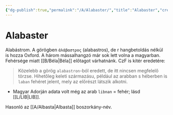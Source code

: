 ```yaml
---
{"dg-publish":true,"permalink":"/A/Alabaster/","title":"Alabaster","created":"2023-10-05T03:49","updated":"2024-04-05T19:00"}
---
```



# Alabaster

Alabástrom. A görögben `ἀλάβαστρος` (alabastros), de r hangbetoldás nélkül is hozza Oxford. A három mássalhangzó már sok lett volna a magyarban. Fehérsége miatt [[B/Béla\|Béla]] előtagot várhatnánk. CzF is kitér eredetére:  
> Közelebb a görög `alabastron`-ból eredett, de itt nincsen megfelelő törzse. Hihetőleg keleti származásu, például az arabban s héberben is `laban` fehéret jelent, mely az előrészt látszik alkotni.  
- Magyar Adorján adata volt még az arab `libnan` = fehér; lásd [[L/LIB\|LIB]].  



Hasonló az [[A/Albasta\|Albasta]] boszorkány-név.  